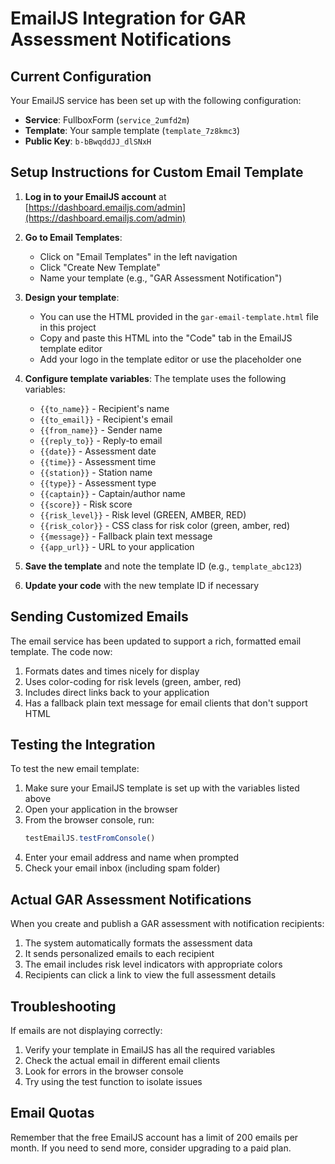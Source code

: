 # EmailJS Integration for GAR Assessment Notifications

## Current Configuration

Your EmailJS service has been set up with the following configuration:

- **Service**: FullboxForm (`service_2umfd2m`)
- **Template**: Your sample template (`template_7z8kmc3`)
- **Public Key**: `b-bBwqddJJ_dlSNxH`

## Setup Instructions for Custom Email Template

1. **Log in to your EmailJS account** at [https://dashboard.emailjs.com/admin](https://dashboard.emailjs.com/admin)

2. **Go to Email Templates**:
   - Click on "Email Templates" in the left navigation
   - Click "Create New Template"
   - Name your template (e.g., "GAR Assessment Notification")

3. **Design your template**:
   - You can use the HTML provided in the `gar-email-template.html` file in this project
   - Copy and paste this HTML into the "Code" tab in the EmailJS template editor
   - Add your logo in the template editor or use the placeholder one

4. **Configure template variables**:
   The template uses the following variables:
   - `{{to_name}}` - Recipient's name
   - `{{to_email}}` - Recipient's email
   - `{{from_name}}` - Sender name
   - `{{reply_to}}` - Reply-to email
   - `{{date}}` - Assessment date
   - `{{time}}` - Assessment time
   - `{{station}}` - Station name
   - `{{type}}` - Assessment type
   - `{{captain}}` - Captain/author name
   - `{{score}}` - Risk score
   - `{{risk_level}}` - Risk level (GREEN, AMBER, RED)
   - `{{risk_color}}` - CSS class for risk color (green, amber, red)
   - `{{message}}` - Fallback plain text message
   - `{{app_url}}` - URL to your application

5. **Save the template** and note the template ID (e.g., `template_abc123`)

6. **Update your code** with the new template ID if necessary

## Sending Customized Emails

The email service has been updated to support a rich, formatted email template. The code now:

1. Formats dates and times nicely for display
2. Uses color-coding for risk levels (green, amber, red)
3. Includes direct links back to your application
4. Has a fallback plain text message for email clients that don't support HTML

## Testing the Integration

To test the new email template:

1. Make sure your EmailJS template is set up with the variables listed above
2. Open your application in the browser
3. From the browser console, run:
   ```javascript
   testEmailJS.testFromConsole()
   ```
4. Enter your email address and name when prompted
5. Check your email inbox (including spam folder)

## Actual GAR Assessment Notifications

When you create and publish a GAR assessment with notification recipients:

1. The system automatically formats the assessment data
2. It sends personalized emails to each recipient
3. The email includes risk level indicators with appropriate colors
4. Recipients can click a link to view the full assessment details

## Troubleshooting

If emails are not displaying correctly:

1. Verify your template in EmailJS has all the required variables
2. Check the actual email in different email clients
3. Look for errors in the browser console
4. Try using the test function to isolate issues

## Email Quotas

Remember that the free EmailJS account has a limit of 200 emails per month. If you need to send more, consider upgrading to a paid plan.
